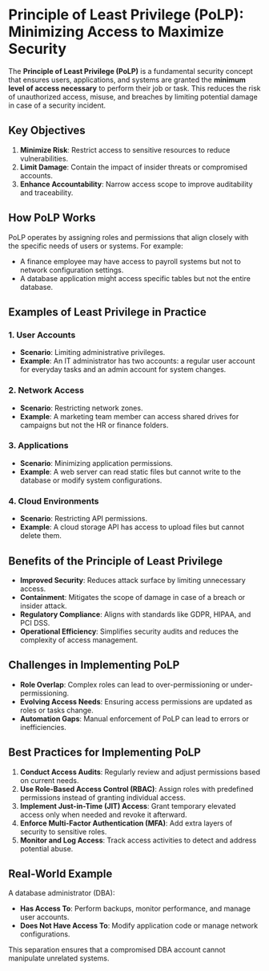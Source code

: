 # Principle of Least Privilege (PoLP): Minimizing Access to Maximize Security

The **Principle of Least Privilege (PoLP)** is a fundamental security concept that ensures users, applications, and systems are granted the **minimum level of access necessary** to perform their job or task. This reduces the risk of unauthorized access, misuse, and breaches by limiting potential damage in case of a security incident.

## Key Objectives
1. **Minimize Risk**: Restrict access to sensitive resources to reduce vulnerabilities.
2. **Limit Damage**: Contain the impact of insider threats or compromised accounts.
3. **Enhance Accountability**: Narrow access scope to improve auditability and traceability.

## How PoLP Works
PoLP operates by assigning roles and permissions that align closely with the specific needs of users or systems. For example:
- A finance employee may have access to payroll systems but not to network configuration settings.
- A database application might access specific tables but not the entire database.

## Examples of Least Privilege in Practice

### 1. **User Accounts**
   - **Scenario**: Limiting administrative privileges.
   - **Example**: An IT administrator has two accounts: a regular user account for everyday tasks and an admin account for system changes.

### 2. **Network Access**
   - **Scenario**: Restricting network zones.
   - **Example**: A marketing team member can access shared drives for campaigns but not the HR or finance folders.

### 3. **Applications**
   - **Scenario**: Minimizing application permissions.
   - **Example**: A web server can read static files but cannot write to the database or modify system configurations.

### 4. **Cloud Environments**
   - **Scenario**: Restricting API permissions.
   - **Example**: A cloud storage API has access to upload files but cannot delete them.

## Benefits of the Principle of Least Privilege
- **Improved Security**: Reduces attack surface by limiting unnecessary access.
- **Containment**: Mitigates the scope of damage in case of a breach or insider attack.
- **Regulatory Compliance**: Aligns with standards like GDPR, HIPAA, and PCI DSS.
- **Operational Efficiency**: Simplifies security audits and reduces the complexity of access management.

## Challenges in Implementing PoLP
- **Role Overlap**: Complex roles can lead to over-permissioning or under-permissioning.
- **Evolving Access Needs**: Ensuring access permissions are updated as roles or tasks change.
- **Automation Gaps**: Manual enforcement of PoLP can lead to errors or inefficiencies.

## Best Practices for Implementing PoLP
1. **Conduct Access Audits**: Regularly review and adjust permissions based on current needs.
2. **Use Role-Based Access Control (RBAC)**: Assign roles with predefined permissions instead of granting individual access.
3. **Implement Just-in-Time (JIT) Access**: Grant temporary elevated access only when needed and revoke it afterward.
4. **Enforce Multi-Factor Authentication (MFA)**: Add extra layers of security to sensitive roles.
5. **Monitor and Log Access**: Track access activities to detect and address potential abuse.

## Real-World Example
A database administrator (DBA):
- **Has Access To**: Perform backups, monitor performance, and manage user accounts.
- **Does Not Have Access To**: Modify application code or manage network configurations.

This separation ensures that a compromised DBA account cannot manipulate unrelated systems.
